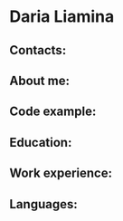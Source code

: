 # Daria Liamina
## Contacts:
## About me:
## Code example:
## Education:
## Work experience:
## Languages:
